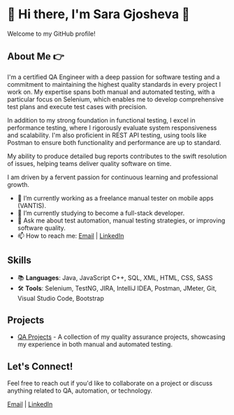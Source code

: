 # 👋 Hi there, I'm Sara Gjosheva 🚀

Welcome to my GitHub profile! 

## About Me 👉
I'm a certified QA Engineer with a deep passion for software testing and a commitment to maintaining the highest quality standards in every project I work on. My expertise spans both manual and automated testing, with a particular focus on Selenium, which enables me to develop comprehensive test plans and execute test cases with precision.

In addition to my strong foundation in functional testing, I excel in performance testing, where I rigorously evaluate system responsiveness and scalability. I'm also proficient in REST API testing, using tools like Postman to ensure both functionality and performance are up to standard.

My ability to produce detailed bug reports contributes to the swift resolution of issues, helping teams deliver quality software on time. 

I am driven by a fervent passion for continuous learning and professional growth.

- 🔭 I’m currently working as a freelance manual tester on mobile apps (VANTIS).
- 🌱 I’m currently studying to become a full-stack developer.
- 💬 Ask me about test automation, manual testing strategies, or improving software quality.
- 📫 How to reach me: [Email](mailto:sara_gjosheva@yahoo.com) | [LinkedIn](https://www.linkedin.com/in/sara-gjosheva)

## Skills
- 📚 **Languages**: Java, JavaScript C++, SQL, XML, HTML, CSS, SASS
- 🛠️ **Tools**: Selenium, TestNG, JIRA, IntelliJ IDEA, Postman, JMeter, Git, Visual Studio Code, Bootstrap

## Projects 
- [QA Projects](#) - A collection of my quality assurance projects, showcasing my experience in both manual and automated testing.

## Let's Connect!
Feel free to reach out if you'd like to collaborate on a project or discuss anything related to QA, automation, or technology.

[Email](mailto:sara_gjosheva@yahoo.com) | [LinkedIn](https://www.linkedin.com/in/sara-gjosheva)
